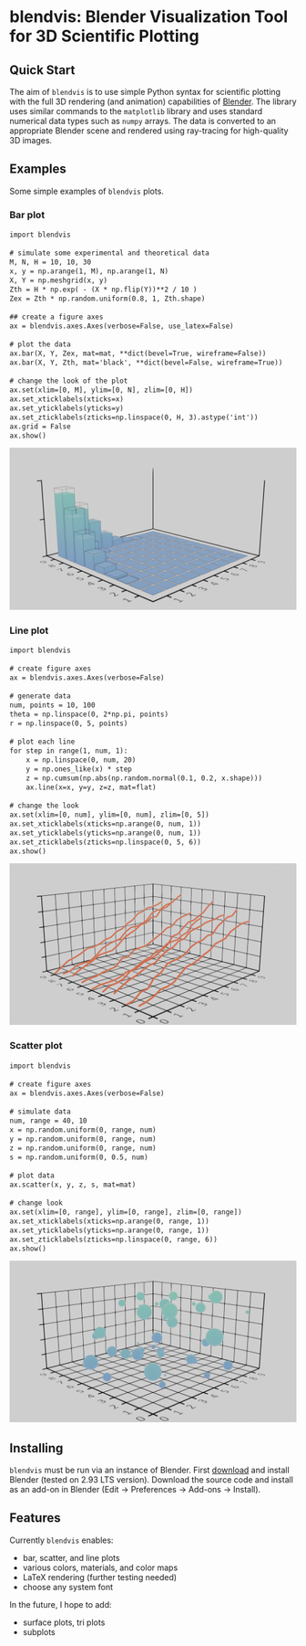 # blendvis: Blender Visualization Tool for 3D Scientific Plotting 

## Quick Start
The aim of `blendvis` is to use simple Python syntax for scientific plotting 
with the full 3D rendering (and animation) capabilities of [Blender](https://www.blender.org/).
The library uses similar commands to the `matplotlib` library and uses standard numerical data types such as `numpy` arrays.
The data is converted to an appropriate Blender scene and rendered using ray-tracing for high-quality 3D images.

## Examples
Some simple examples of `blendvis` plots.
### Bar plot
```
import blendvis

# simulate some experimental and theoretical data
M, N, H = 10, 10, 30
x, y = np.arange(1, M), np.arange(1, N)
X, Y = np.meshgrid(x, y)
Zth = H * np.exp( - (X * np.flip(Y))**2 / 10 )
Zex = Zth * np.random.uniform(0.8, 1, Zth.shape)

## create a figure axes
ax = blendvis.axes.Axes(verbose=False, use_latex=False)

# plot the data
ax.bar(X, Y, Zex, mat=mat, **dict(bevel=True, wireframe=False))
ax.bar(X, Y, Zth, mat='black', **dict(bevel=False, wireframe=True))

# change the look of the plot
ax.set(xlim=[0, M], ylim=[0, N], zlim=[0, H])
ax.set_xticklabels(xticks=x)
ax.set_yticklabels(yticks=y)
ax.set_zticklabels(zticks=np.linspace(0, H, 3).astype('int'))
ax.grid = False
ax.show()
```
![Example 3d-barplot](examples/renders/barplot-example.png)

### Line plot
```
import blendvis

# create figure axes
ax = blendvis.axes.Axes(verbose=False)

# generate data
num, points = 10, 100
theta = np.linspace(0, 2*np.pi, points)
r = np.linspace(0, 5, points)

# plot each line
for step in range(1, num, 1):
    x = np.linspace(0, num, 20)
    y = np.ones_like(x) * step
    z = np.cumsum(np.abs(np.random.normal(0.1, 0.2, x.shape)))
    ax.line(x=x, y=y, z=z, mat=flat)

# change the look 
ax.set(xlim=[0, num], ylim=[0, num], zlim=[0, 5])
ax.set_xticklabels(xticks=np.arange(0, num, 1))
ax.set_yticklabels(yticks=np.arange(0, num, 1))
ax.set_zticklabels(zticks=np.linspace(0, 5, 6))
ax.show()
```
![Example line plot](examples/renders/lines-example.png)

### Scatter plot
```
import blendvis

# create figure axes
ax = blendvis.axes.Axes(verbose=False)

# simulate data
num, range = 40, 10
x = np.random.uniform(0, range, num)
y = np.random.uniform(0, range, num)
z = np.random.uniform(0, range, num)
s = np.random.uniform(0, 0.5, num)

# plot data
ax.scatter(x, y, z, s, mat=mat)

# change look
ax.set(xlim=[0, range], ylim=[0, range], zlim=[0, range])
ax.set_xticklabels(xticks=np.arange(0, range, 1))
ax.set_yticklabels(yticks=np.arange(0, range, 1))
ax.set_zticklabels(zticks=np.linspace(0, range, 6))
ax.show()
```
![Example line plot](examples/renders/scatter-example.png)

## Installing
`blendvis` must be run via an instance of Blender. 
First [download](https://www.blender.org/download/) and install Blender (tested on 2.93 LTS version).
Download the source code and install as an add-on in Blender (Edit -> Preferences -> Add-ons -> Install).

## Features
Currently `blendvis` enables:
* bar, scatter, and line plots
* various colors, materials, and color maps
* LaTeX rendering (further testing needed)
* choose any system font

In the future, I hope to add:
* surface plots, tri plots
* subplots
